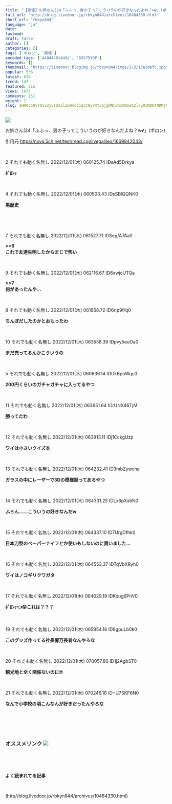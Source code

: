 ```yaml
---
title: "【画像】お姉さん(24「ふふっ、男の子ってこういうのが好きなんだよね？w💕」(ポロン)"
full_url: "http://blog.livedoor.jp/rbkyn844/archives/10484330.html"
short_url: "rbkyn844"
language: "ja"
date: 
lastmod: 
draft: false
author: []
categories: []
tags: ['ポロン', '画像']
encoded_tags: ['44Od44Ot44Oz', '55S75YOP']
keywords: []
thumbnail: "https://livedoor.blogimg.jp/rbkyn844/imgs/1/3/13a3defc.jpg"
popular: 536
latest: 676
trend: 147
featured: 215
views: 1077
comments: 151
weight: 1
slug: aHR0cC8vYmxvZy5saXZlZG9vci5qcC9yYmt5bjg0NC9hcmNoaXZlcy8xMDQ4NDMzMC5odG1s
---
```


![](https://livedoor.blogimg.jp/rbkyn844/imgs/1/3/13a3defc.jpg)

<div><p>お姉さん(24「ふふっ、男の子ってこういうのが好きなんだよね？w💕」(ポロン)</p><p>引用元 <a title='' target='_blank' href='https//nova.5ch.net/test/read.cgi/livegalileo/1669842043/'>https//nova.5ch.net/test/read.cgi/livegalileo/1669842043/ </a> </p><br> <p class='res1'>2 それでも動く名無し 2022/12/01(木) 060125.74 IDsAd5Drkya </p> <p class='res2'><b> ﾎﾞﾛﾝｯ </b></p><br> <p class='res1'>4 それでも動く名無し 2022/12/01(木) 060503.43 IDsSBIQQNK0 </p> <p class='res2'><b> 黒歴史 </b></p><br> <p class='no-pc'></p> <br> <p class='res1'>7 それでも動く名無し 2022/12/01(木) 061527.71 IDSeg/A7Aa0 </p> <p class='res2'><b> >>6 <br> これで友達失明したからまじで怖い </b></p><br> <p class='res1'>9 それでも動く名無し 2022/12/01(木) 062116.67 ID6xwjcUTQa </p> <p class='res2'><b> >>7 <br> 何があったんや… </b></p><br> <p class='res1'>8 それでも動く名無し 2022/12/01(木) 061858.72 ID6rip9f/q0 </p> <p class='res2'><b> ちんぽだしたのかとおもったわ </b></p><br> <p class='res1'>10 それでも動く名無し 2022/12/01(木) 063558.39 IDpvy5euOa0 </p> <p class='res2'><b> まだ売ってるんかこういうの </b></p><br> <p class='res1'>5 それでも動く名無し 2022/12/01(木) 060636.14 IDDkBpoWqc0 </p> <p class='res2'><b> 200円くらいのガチャガチャに入ってるやつ </b></p><br> <p class='res1'>11 それでも動く名無し 2022/12/01(木) 063651.64 IDrUNX46TjM </p> <p class='res2'><b> 勝ってたわ </b></p><br> <p class='res1'>12 それでも動く名無し 2022/12/01(木) 063913.11 IDj1CckgUzp </p> <p class='res2'><b> ワイは小さいクイズ本 </b></p><br> <p class='res1'>13 それでも動く名無し 2022/12/01(木) 064232.41 ID3mbZywcna </p> <p class='res2'><b> ガラスの中にレーザーで3Dの模様掘ってあるやつ </b></p><br> <p class='res1'>14 それでも動く名無し 2022/12/01(木) 064331.25 IDLx6pXxbN0 </p> <p class='res2'><b> ふぅん……こういうの好きなんだw <br> </b></p><blockquote class='imgur-embed-pub'></blockquote><b> </b><br> <p class='res1'>15 それでも動く名無し 2022/12/01(木) 064337.10 ID7UrgDfhk0 </p> <p class='res2'><b> 日本刀型のペーパーナイフとか使いもしないのに買いました… </b></p><br> <p class='res1'>16 それでも動く名無し 2022/12/01(木) 064553.37 IDTqVbXRyh0 </p> <p class='res2'><b> ワイはノコギリクワガタ </b></p><br> <p class='res1'>17 それでも動く名無し 2022/12/01(木) 064629.19 IDKoug6PnV0 </p> <p class='res2'><b> ﾎﾞﾛﾝｯ👈😡これは？？？ </b></p><br> <p class='res1'>19 それでも動く名無し 2022/12/01(木) 065854.16 ID8gpuLb0k0 </p> <p class='res2'><b> このグッズ作ってる社長億万長者なんやろな </b></p><br> <p class='res1'>20 それでも動く名無し 2022/12/01(木) 070057.80 ID1j2AgbST0 </p> <p class='res2'><b> 観光地と全く関係ないのに🙄 </b></p><br> <p class='res1'>21 それでも動く名無し 2022/12/01(木) 070246.16 ID+U7SKF6N0 </p> <p class='res2'><b> なんで小学校の頃こんなんが好きだったんやろな </b></p><br> <p id='5077e33f033c4e934bb013c7c4eb8bbd'> </p><br> <br> <p class='no-pc'></p> <h3 class='linkh'>オススメリンク <img src='http//blog.livedoor.jp/rbkyn844/ftp/fusagikom-fikergh.png'></h3> <p class='link2'> </p><br> <p class='no-pc'></p> <p class='no-pc'><br><p><b>よく読まれてる記事</b></p><br></p> </div>

(http//blog.livedoor.jp/rbkyn844/archives/10484330.html)
